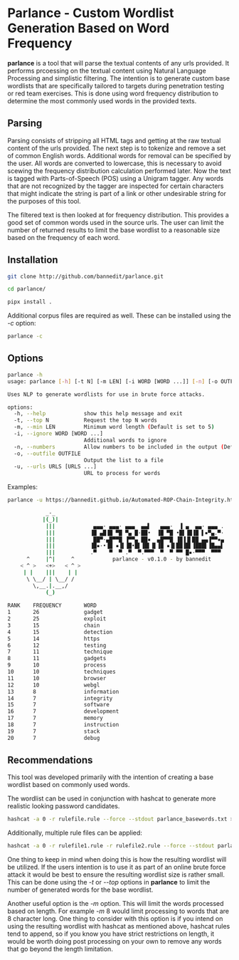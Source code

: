 # Parlance - Custom Wordlist Generation Based on Word Frequency

**parlance** is a tool that will parse the textual contents of any urls provided. It performs prcoessing on the textual content using Natural Language Processing and simplistic filtering. The intention is to generate custom base wordlists that are specifically tailored to targets during penetration testing or red team exercises. This is done using word frequency distribution to determine the most commonly used words in the provided texts.

## Parsing
Parsing consists of stripping all HTML tags and getting at the raw textual content of the urls provided. The next step is to tokenize and remove a set of common English words. Additional words for removal can be specified by the user. All words are converted to lowercase, this is necessary to avoid scewing the frequency distribution calculation performed later. Now the text is tagged with Parts-of-Speech (POS) using a Unigram tagger. Any words that are not recognized by the tagger are inspected for certain characters that might indicate the string is part of a link or other undesirable string for the purposes of this tool.

The filtered text is then looked at for frequency distribution. This provides a good set of common words used in the source urls. The user can limit the number of returned results to limit the base wordlist to a reasonable size based on the frequency of each word.

## Installation

```bash
git clone http://github.com/bannedit/parlance.git
```

```bash
cd parlance/
```

```bash
pipx install .
```
Additional corpus files are required as well. These can be installed using the *-c* option:
```bash
parlance -c
```


## Options

```bash
parlance -h
usage: parlance [-h] [-t N] [-m LEN] [-i WORD [WORD ...]] [-n] [-o OUTFILE] -u URLS [URLS ...]

Uses NLP to generate wordlists for use in brute force attacks.

options:
  -h, --help            show this help message and exit
  -t, --top N           Request the top N words
  -m, --min LEN         Minimum word length (Default is set to 5)
  -i, --ignore WORD [WORD ...]
                        Additional words to ignore
  -n, --numbers         Allow numbers to be included in the output (Default is to filter numbers)
  -o, --outfile OUTFILE
                        Output the list to a file
  -u, --urls URLS [URLS ...]
                        URL to process for words
```

Examples:
```bash
parlance -u https://bannedit.github.io/Automated-ROP-Chain-Integrity.html https://bannedit.github.io/Virtual-Machine-Detection-In-The-Browser.html#Virtual-Machine-Detection-In-The-Browser -o test.txt -t 20

            _-_
           |(_)|
            |||            ▄▄▄· ▄▄▄· ▄▄▄  ▄▄▌   ▄▄▄·  ▐ ▄  ▄▄· ▄▄▄ .
            |||           ▐█ ▄█▐█ ▀█ ▀▄ █·██•  ▐█ ▀█ •█▌▐█▐█ ▌▪▀▄.▀·
            |||            ██▀·▄█▀▀█ ▐▀▀▄ ██▪  ▄█▀▀█ ▐█▐▐▌██ ▄▄▐▀▀▪▄
            |||           ▐█▪·•▐█ ▪▐▌▐█•█▌▐█▌▐▌▐█ ▪▐▌██▐█▌▐███▌▐█▄▄▌
            |||           .▀    ▀  ▀ .▀  ▀.▀▀▀  ▀  ▀ ▀▀ █▪·▀▀▀  ▀▀▀ 
      ^     |^|     ^            parlance - v0.1.0 - by bannedit
    < ^ >   <+>   < ^ >
     | |    |||    | |
      \ \__/ | \__/ /
        \,__.|.__,/
            (_)
    
RANK    FREQUENCY       WORD
1       26              gadget
2       25              exploit
3       15              chain
4       15              detection
5       14              https
6       12              testing
7       11              technique
8       11              gadgets
9       10              process
10      10              techniques
11      10              browser
12      10              webgl
13      8               information
14      7               integrity
15      7               software
16      7               development
17      7               memory
18      7               instruction
19      7               stack
20      7               debug
```

## Recommendations
This tool was developed primarily with the intention of creating a base wordlist based on commonly used words. 

The wordlist can be used in conjunction with hashcat to generate more realistic looking password candidates. 

```bash
hashcat -a 0 -r rulefile.rule --force --stdout parlance_basewords.txt > realistic_wordlist.txt
```
Additionally, multiple rule files can be applied:
```bash
hashcat -a 0 -r rulefile1.rule -r rulefile2.rule --force --stdout parlance_basewords.txt > realistic_wordlist.txt
```

One thing to keep in mind when doing this is how the resulting wordlist will be utilized. If the users intention is to use it as part of an online brute force attack it would be best to ensure the resulting wordlist size is rather small. This can be done using the *-t* or *--top* options in **parlance** to limit the number of generated words for the base wordlist.

Another useful option is the *-m* option. This will limit the words processed based on length. For example *-m* 8 would limit processing to words that are 8 character long. One thing to consider with this option is if you intend on using the resulting wordlist with hashcat as mentioned above, hashcat rules tend to append, so if you know you have strict restrictions on length, it would be worth doing post processing on your own to remove any words that go beyond the length limitation.